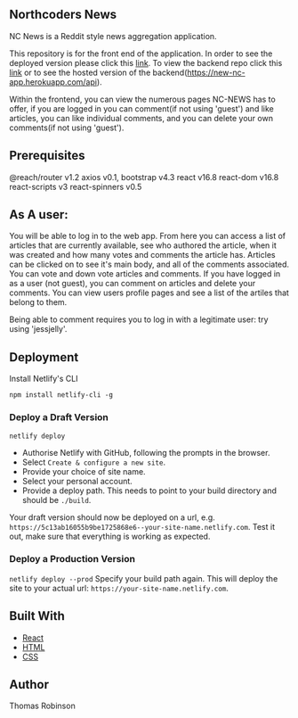 ## Northcoders News

NC News is a Reddit style news aggregation application.

This repository is for the front end of the application. In order to see the deployed version please click this [link](https://react-nc-news.netlify.com). To view the backend repo click this [link](https://github.com/trozay/nc-news-be/) or to see the hosted version of the backend(https://new-nc-app.herokuapp.com/api).

Within the frontend, you can view the numerous pages NC-NEWS has to offer, if you are logged in you can comment(if not using 'guest') and like articles, you can like individual comments, and you can delete your own comments(if not using 'guest').

## Prerequisites
@reach/router v1.2
axios v0.1,
bootstrap v4.3
react v16.8
react-dom v16.8
react-scripts v3
react-spinners v0.5

## As A user:
You will be able to log in to the web app. From here you can access a list of articles that are currently available, see who authored the article, when it was created and how many votes and comments the article has. Articles can be clicked on to see it's main body, and all of the comments associated. You can vote and down vote articles and comments. If you have logged in as a user (not guest), you can comment on articles and delete your comments. You can view users profile pages and see a list of the artiles that belong to them.

Being able to comment requires you to log in with a legitimate user: try using 'jessjelly'.

## Deployment

Install Netlify's CLI

```
npm install netlify-cli -g
```
### Deploy a Draft Version

`netlify deploy`

- Authorise Netlify with GitHub, following the prompts in the browser.
- Select `Create & configure a new site`.
- Provide your choice of site name.
- Select your personal account.
- Provide a deploy path. This needs to point to your build directory and should be `./build`.

Your draft version should now be deployed on a url, e.g. `https://5c13ab16055b9be1725868e6--your-site-name.netlify.com`.
Test it out, make sure that everything is working as expected.

### Deploy a Production Version

`netlify deploy --prod`
Specify your build path again.
This will deploy the site to your actual url: `https://your-site-name.netlify.com`.


## Built With

* [React](https://reactjs.org/)
* [HTML](https://developer.mozilla.org/en-US/docs/Web/HTML)
* [CSS](https://developer.mozilla.org/en-US/docs/Web/CSS)

## Author

Thomas Robinson
